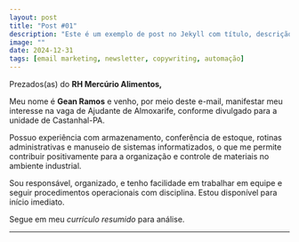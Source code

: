 ```yaml
---
layout: post
title: "Post #01"
description: "Este é um exemplo de post no Jekyll com título, descrição, imagem e data automática."
image: ""
date: 2024-12-31
tags: [email marketing, newsletter, copywriting, automação]
---
```


Prezados(as) do **RH Mercúrio Alimentos,**  
  
Meu nome é **Gean Ramos** e venho, por meio deste e-mail, manifestar meu interesse na vaga de Ajudante de Almoxarife, conforme divulgado para a unidade de Castanhal-PA.  
  
Possuo experiência com armazenamento, conferência de estoque, rotinas administrativas e manuseio de sistemas informatizados, o que me permite contribuir positivamente para a organização e controle de materiais no ambiente industrial.  
  
Sou responsável, organizado, e tenho facilidade em trabalhar em equipe e seguir procedimentos operacionais com disciplina. Estou disponível para início imediato.  
  
Segue em meu *currículo resumido* para análise.
<hr>
